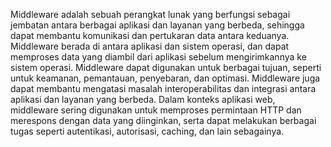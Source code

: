 Middleware adalah sebuah perangkat lunak yang berfungsi sebagai jembatan antara berbagai aplikasi dan layanan yang berbeda, sehingga dapat membantu komunikasi dan pertukaran data antara keduanya. Middleware berada di antara aplikasi dan sistem operasi, dan dapat memproses data yang diambil dari aplikasi sebelum mengirimkannya ke sistem operasi. Middleware dapat digunakan untuk berbagai tujuan, seperti untuk keamanan, pemantauan, penyebaran, dan optimasi. Middleware juga dapat membantu mengatasi masalah interoperabilitas dan integrasi antara aplikasi dan layanan yang berbeda. Dalam konteks aplikasi web, middleware sering digunakan untuk memproses permintaan HTTP dan merespons dengan data yang diinginkan, serta dapat melakukan berbagai tugas seperti autentikasi, autorisasi, caching, dan lain sebagainya.